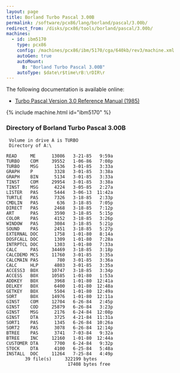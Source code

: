 ```yaml
---
layout: page
title: Borland Turbo Pascal 3.00B
permalink: /software/pcx86/lang/borland/pascal/3.00b/
redirect_from: /disks/pcx86/tools/borland/pascal/3.00b/
machines:
  - id: ibm5170
    type: pcx86
    config: /machines/pcx86/ibm/5170/cga/640kb/rev3/machine.xml
    autoGen: true
    autoMount:
      B: "Borland Turbo Pascal 3.00B"
    autoType: $date\r$time\rB:\rDIR\r
---
```


The following documentation is available online:

- [Turbo Pascal Version 3.0 Reference Manual (1985)](http://bitsavers.org/pdf/borland/turbo_pascal/Turbo_Pascal_Version_3.0_Reference_Manual_1985.pdf)

{% include machine.html id="ibm5170" %}

### Directory of Borland Turbo Pascal 3.00B

     Volume in drive A is TURBO
     Directory of A:\

    READ     ME      13086   3-21-85   9:59a
    TURBO    COM     39552   1-06-86   7:08p
    TURBO    MSG      1536   3-01-85   3:33a
    GRAPH    P        3328   3-01-85   3:38a
    GRAPH    BIN      5134   3-01-85   3:33a
    TINST    COM     29954   3-01-85   3:38a
    TINST    MSG      4224   3-05-85   2:27a
    LISTER   PAS      5444   3-06-13  11:42a
    TURTLE   PAS      7326   3-18-85   2:33p
    CMDLIN   PAS       636   3-18-85   7:05p
    DIRECT   PAS      2468   3-18-85   7:12p
    ART      PAS      3590   3-18-85   5:15p
    COLOR    PAS      4152   3-18-85   3:26p
    WINDOW   PAS      3084   3-18-85   5:21p
    SOUND    PAS      2451   3-18-85   5:27p
    EXTERNAL DOC      1758   1-01-80   8:14a
    DOSFCALL DOC      1309   1-01-80   7:28a
    INTRPTCL DOC      1303   1-01-80   7:33a
    CALC     PAS     34469   3-18-85   3:18p
    CALCDEMO MCS     11760   3-01-85   3:35a
    CALCMAIN PAS       780   3-01-85   3:36a
    CALC     HLP      4803   3-01-85   3:35a
    ACCESS3  BOX     10747   3-18-85   3:34p
    ACCESS   BOX     10585   1-01-80   1:53a
    ADDKEY   BOX      3968   1-01-80  12:41a
    DELKEY   BOX      6400   1-01-80  12:48a
    GETKEY   BOX      5504   1-01-80  12:49a
    SORT     BOX     14976   1-01-80  12:11a
    GINST    COM     12704   6-26-84   2:45p
    GINST    COD     25879   6-26-84   3:23p
    GINST    MSG      2176   6-24-84  12:08p
    GINST    DTA      3725   4-21-84  11:31a
    SORT1    PAS      1345   6-26-84  10:26a
    SORT2    PAS      3078   6-26-84  12:14p
    BTREE    PAS      3741   7-03-84   9:32a
    BTREE    INC     12160   1-01-80  12:44a
    CUSTOMER DTA      7700   6-24-84   9:32p
    STOCK    DTA      4100   6-25-84   5:48a
    INSTALL  DOC     11264   7-25-84   4:49p
           39 file(s)     322199 bytes
                           17408 bytes free
